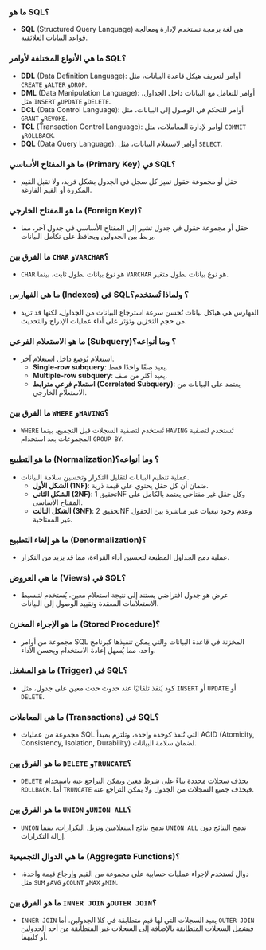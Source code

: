 ### **ما هو SQL؟**

- **SQL** (Structured Query Language) هي لغة برمجة تستخدم لإدارة ومعالجة قواعد البيانات العلائقية.

### **ما هي الأنواع المختلفة لأوامر SQL؟**

- **DDL** (Data Definition Language): أوامر لتعريف هيكل قاعدة البيانات، مثل `CREATE` و`ALTER` و`DROP`.
- **DML** (Data Manipulation Language): أوامر للتعامل مع البيانات داخل الجداول، مثل `INSERT` و`UPDATE` و`DELETE`.
- **DCL** (Data Control Language): أوامر للتحكم في الوصول إلى البيانات، مثل `GRANT` و`REVOKE`.
- **TCL** (Transaction Control Language): أوامر لإدارة المعاملات، مثل `COMMIT` و`ROLLBACK`.
- **DQL** (Data Query Language): أوامر لاستعلام البيانات، مثل `SELECT`.

### **ما هو المفتاح الأساسي (Primary Key) في SQL؟**

- حقل أو مجموعة حقول تميز كل سجل في الجدول بشكل فريد، ولا تقبل القيم المكررة أو القيم الفارغة.

### **ما هو المفتاح الخارجي (Foreign Key)؟**

- حقل أو مجموعة حقول في جدول تشير إلى المفتاح الأساسي في جدول آخر، مما يربط بين الجدولين ويحافظ على تكامل البيانات.

### **ما الفرق بين `CHAR` و`VARCHAR`؟**

- `CHAR` هو نوع بيانات بطول ثابت، بينما `VARCHAR` هو نوع بيانات بطول متغير.

### **ما هي الفهارس (Indexes) في SQL؟ ولماذا تُستخدم؟**

- الفهارس هي هياكل بيانات تُحسن سرعة استرجاع البيانات من الجداول، لكنها قد تزيد من حجم التخزين وتؤثر على أداء عمليات الإدراج والتحديث.

### **ما هو الاستعلام الفرعي (Subquery)؟ وما أنواعه؟**

- استعلام يُوضع داخل استعلام آخر.
  - **Single-row subquery**: يعيد صفًا واحدًا فقط.
  - **Multiple-row subquery**: يعيد أكثر من صف.
  - **استعلام فرعي مترابط (Correlated Subquery)**: يعتمد على البيانات من الاستعلام الخارجي.

### **ما الفرق بين `WHERE` و`HAVING`؟**

- `WHERE` تُستخدم لتصفية السجلات قبل التجميع، بينما `HAVING` تُستخدم لتصفية المجموعات بعد استخدام `GROUP BY`.

### **ما هو التطبيع (Normalization)؟ وما أنواعه؟**

- عملية تنظيم البيانات لتقليل التكرار وتحسين سلامة البيانات.
  - **الشكل الأول (1NF)**: ضمان أن كل حقل يحتوي على قيمة ذرية.
  - **الشكل الثاني (2NF)**: تحقيق 1NF وكل حقل غير مفتاحي يعتمد بالكامل على المفتاح الأساسي.
  - **الشكل الثالث (3NF)**: تحقيق 2NF وعدم وجود تبعيات غير مباشرة بين الحقول غير المفتاحية.

### **ما هو إلغاء التطبيع (Denormalization)؟**

- عملية دمج الجداول المطبعة لتحسين أداء القراءة، مما قد يزيد من التكرار.

### **ما هي العروض (Views) في SQL؟**

- عرض هو جدول افتراضي يستند إلى نتيجة استعلام معين، يُستخدم لتبسيط الاستعلامات المعقدة وتقييد الوصول إلى البيانات.

### **ما هو الإجراء المخزن (Stored Procedure)؟**

- مجموعة من أوامر SQL المخزنة في قاعدة البيانات والتي يمكن تنفيذها كبرنامج واحد، مما يُسهل إعادة الاستخدام ويحسن الأداء.

### **ما هو المشغل (Trigger) في SQL؟**

- كود يُنفذ تلقائيًا عند حدوث حدث معين على جدول، مثل `INSERT` أو `UPDATE` أو `DELETE`.

### **ما هي المعاملات (Transactions) في SQL؟**

- مجموعة من عمليات SQL التي تُنفذ كوحدة واحدة، وتلتزم بمبدأ ACID (Atomicity, Consistency, Isolation, Durability) لضمان سلامة البيانات.

### **ما هو الفرق بين `DELETE` و`TRUNCATE`؟**

- `DELETE` يحذف سجلات محددة بناءً على شرط معين ويمكن التراجع عنه باستخدام `ROLLBACK`. أما `TRUNCATE` فيحذف جميع السجلات من الجدول ولا يمكن التراجع عنه.

### **ما هو الفرق بين `UNION` و`UNION ALL`؟**

- `UNION` تدمج نتائج استعلامين وتزيل التكرارات، بينما `UNION ALL` تدمج النتائج دون إزالة التكرارات.

### **ما هي الدوال التجميعية (Aggregate Functions)؟**

- دوال تُستخدم لإجراء عمليات حسابية على مجموعة من القيم وإرجاع قيمة واحدة، مثل `SUM` و`AVG` و`COUNT` و`MAX` و`MIN`.

### **ما هو الفرق بين `INNER JOIN` و`OUTER JOIN`؟**

- `INNER JOIN` يعيد السجلات التي لها قيم متطابقة في كلا الجدولين. أما `OUTER JOIN` فيشمل السجلات المتطابقة بالإضافة إلى السجلات غير المتطابقة من أحد الجدولين أو كليهما.

